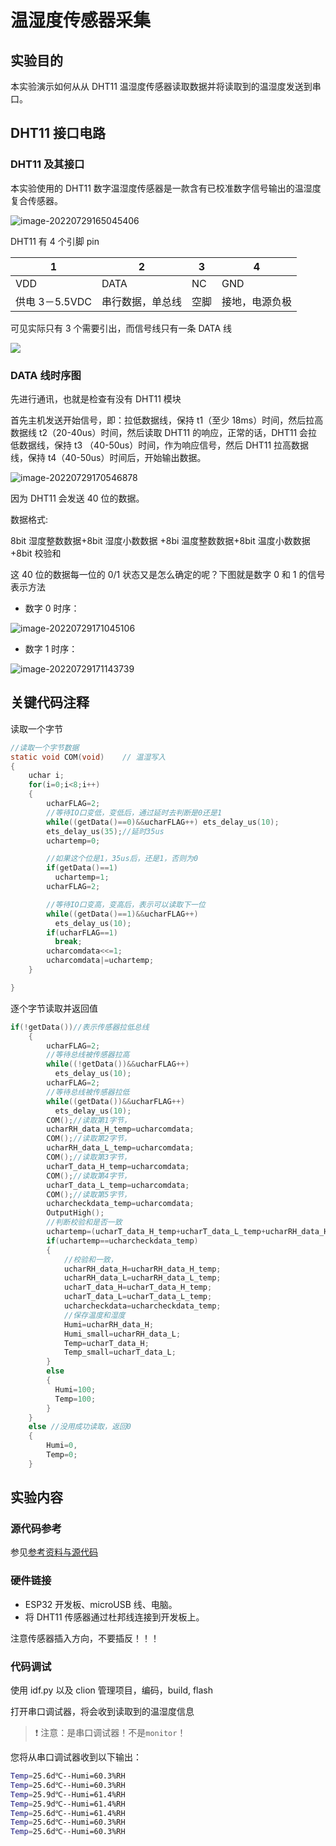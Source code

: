 # 温湿度传感器采集

## 实验目的

本实验演示如何从从 DHT11 温湿度传感器读取数据并将读取到的温湿度发送到串口。

## DHT11 接口电路

### DHT11 及其接口

本实验使用的 DHT11 数字温湿度传感器是一款含有已校准数字信号输出的温湿度复合传感器。

![image-20220729165045406](../IMG/image-20220729165045406.png)

DHT11 有 4 个引脚 pin

| 1              | 2                | 3    | 4              |
| -------------- | ---------------- | ---- | -------------- |
| VDD            | DATA             | NC   | GND            |
| 供电 3－5.5VDC | 串行数据，单总线 | 空脚 | 接地，电源负极 |

可见实际只有 3 个需要引出，而信号线只有一条 DATA 线

![](../IMG/image-20220729164903590.png)

### DATA 线时序图

先进行通讯，也就是检查有没有 DHT11 模块

首先主机发送开始信号，即：拉低数据线，保持 t1（至少 18ms）时间，然后拉高数据线 t2（20-40us）时间，然后读取 DHT11 的响应，正常的话，DHT11 会拉低数据线，保持 t3 （40-50us）时间，作为响应信号，然后 DHT11 拉高数据线，保持 t4（40-50us）时间后，开始输出数据。

![image-20220729170546878](../IMG/image-20220729170546878.png)

因为 DHT11 会发送 40 位的数据。

数据格式:

8bit 湿度整数数据+8bit 湿度小数数据 +8bi 温度整数数据+8bit 温度小数数据 +8bit 校验和

这 40 位的数据每一位的 0/1 状态又是怎么确定的呢？下图就是数字 0 和 1 的信号表示方法

- 数字 0 时序：

![image-20220729171045106](../IMG/image-20220729171045106.png)

- 数字 1 时序：

![image-20220729171143739](../IMG/image-20220729171143739.png)

## 关键代码注释

读取一个字节

```c
//读取一个字节数据
static void COM(void)    // 温湿写入
{
    uchar i;
    for(i=0;i<8;i++)
    {
        ucharFLAG=2;
        //等待IO口变低，变低后，通过延时去判断是0还是1
        while((getData()==0)&&ucharFLAG++) ets_delay_us(10);
        ets_delay_us(35);//延时35us
        uchartemp=0;

        //如果这个位是1，35us后，还是1，否则为0
        if(getData()==1)
          uchartemp=1;
        ucharFLAG=2;

        //等待IO口变高，变高后，表示可以读取下一位
        while((getData()==1)&&ucharFLAG++)
          ets_delay_us(10);
        if(ucharFLAG==1)
          break;
        ucharcomdata<<=1;
        ucharcomdata|=uchartemp;
    }

}
```

逐个字节读取并返回值

```c
if(!getData())//表示传感器拉低总线
    {
        ucharFLAG=2;
        //等待总线被传感器拉高
        while((!getData())&&ucharFLAG++)
          ets_delay_us(10);
        ucharFLAG=2;
        //等待总线被传感器拉低
        while((getData())&&ucharFLAG++)
          ets_delay_us(10);
        COM();//读取第1字节，
        ucharRH_data_H_temp=ucharcomdata;
        COM();//读取第2字节，
        ucharRH_data_L_temp=ucharcomdata;
        COM();//读取第3字节，
        ucharT_data_H_temp=ucharcomdata;
        COM();//读取第4字节，
        ucharT_data_L_temp=ucharcomdata;
        COM();//读取第5字节，
        ucharcheckdata_temp=ucharcomdata;
        OutputHigh();
        //判断校验和是否一致
        uchartemp=(ucharT_data_H_temp+ucharT_data_L_temp+ucharRH_data_H_temp+ucharRH_data_L_temp);
        if(uchartemp==ucharcheckdata_temp)
        {
            //校验和一致，
            ucharRH_data_H=ucharRH_data_H_temp;
            ucharRH_data_L=ucharRH_data_L_temp;
            ucharT_data_H=ucharT_data_H_temp;
            ucharT_data_L=ucharT_data_L_temp;
            ucharcheckdata=ucharcheckdata_temp;
            //保存温度和湿度
            Humi=ucharRH_data_H;
            Humi_small=ucharRH_data_L;
            Temp=ucharT_data_H;
            Temp_small=ucharT_data_L;
        }
        else
        {
          Humi=100;
          Temp=100;
        }
    }
    else //没用成功读取，返回0
    {
    	Humi=0,
    	Temp=0;
    }
```

## 实验内容

### 源代码参考

参见[参考资料与源代码](../../reference.rst)

### 硬件链接

- ESP32 开发板、microUSB 线、电脑。
- 将 DHT11 传感器通过杜邦线连接到开发板上。

注意传感器插入方向，不要插反！！！

### 代码调试

使用 idf.py 以及 clion 管理项目，编码，build, flash

打开串口调试器，将会收到读取到的温湿度信息

> ❗ 注意：是串口调试器！不是`monitor`！

您将从串口调试器收到以下输出：

```bash
Temp=25.6d℃--Humi=60.3%RH
Temp=25.6d℃--Humi=60.3%RH
Temp=25.9d℃--Humi=61.4%RH
Temp=25.9d℃--Humi=61.4%RH
Temp=25.6d℃--Humi=61.4%RH
Temp=25.6d℃--Humi=60.3%RH
Temp=25.6d℃--Humi=60.3%RH
```
